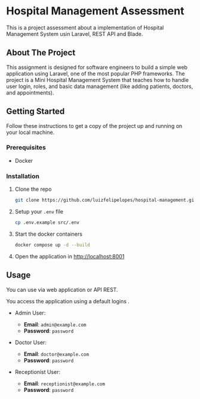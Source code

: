 # Hospital Management Assessment

This is a project assessment about a implementation of Hospital Management System usin Laravel, REST API and Blade.

## About The Project

This assignment is designed for software engineers to build a simple web application using Laravel,
one of the most popular PHP frameworks. The project is a Mini Hospital Management System that teaches
how to handle user login, roles, and basic data management (like adding patients, doctors, and
appointments). 


## Getting Started

Follow these instructions to get a copy of the project up and running on your local machine.

### Prerequisites

* Docker

### Installation

1.  Clone the repo
    ```sh
    git clone https://github.com/luizfelipelopes/hospital-management.git
    ```
2.  Setup your `.env` file
    ```sh
    cp .env.example src/.env
    ```
3.  Start the docker containers
    ```sh
    docker compose up -d --build
    ```
4.  Open the application in [http://localhost:8001](http://localhost:8001)

## Usage

You can use via web application or API REST.

You access the application using a default logins .

* Admin User:
    * **Email**: `admin@example.com`
    * **Password**: `password`

* Doctor User:
    * **Email**: `doctor@example.com`
    * **Password**: `password`

* Receptionist User:
    * **Email**: `receptionist@example.com`
    * **Password**: `password`